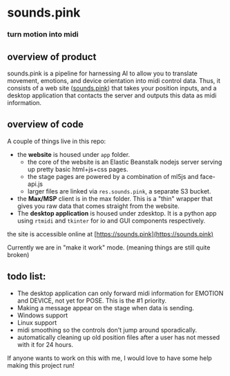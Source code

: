 # sounds.pink
### turn motion into midi

## overview of product
sounds.pink is a pipeline for harnessing AI to allow you to translate movement, emotions, and device orientation into midi control data. Thus, it consists of a web site ([sounds.pink](https://sounds.pink)) that takes your position inputs, and a desktop application that contacts the server and outputs this data as midi information.

## overview of code
A couple of things live in this repo:

- the **website** is housed under `app` folder.
   - the core of the website is an Elastic Beanstalk nodejs server serving up pretty basic html+js+css pages.
   - the stage pages are powered by a combination of ml5js and face-api.js
   - larger files are linked via `res.sounds.pink`, a separate S3 bucket.
- the **Max/MSP** client is in the max folder. This is a "thin" wrapper that gives you raw data that comes straight from the website.
- The **desktop application** is housed under zdesktop. It is a python app using `rtmidi` and `tkinter` for io and GUI components respectively. 

the site is accessible online at [https://sounds.pink](https://sounds.pink)

Currently we are in "make it work" mode. (meaning things are still quite broken)

## todo list:

- The desktop application can only forward midi information for EMOTION and DEVICE, not yet for POSE. This is the #1 priority.
- Making a message appear on the stage when data is sending.
- Windows support
- Linux support
- midi smoothing so the controls don't jump around sporadically. 
- automatically cleaning up old position files after a user has not messed with it for 24 hours.

If anyone wants to work on this with me, I would love to have some help making this project run!

